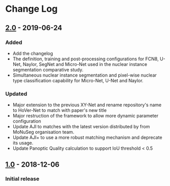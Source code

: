 
# Change Log

## [2.0][] - 2019-06-24

### Added
- Add the changelog 
- The definition, training and post-processing configurations for FCN8, U-Net, Naylor, SegNet and Micro-Net used in the nuclear instance segmentation comparative study.
- Simultaneous nuclear instance segmentation and pixel-wise nuclear type classification capability for Micro-Net, U-Net and Naylor.

### Updated
- Major extension to the previous XY-Net and rename repository's name to HoVer-Net to match with paper's new title
- Major restruction of the framework to allow more dynamic parameter configuration
- Update AJI to matches with the latest version distributed by from MoNuSeg organisation team.
- Update AJI+ to use a more robust matching mechanism and deprecate its usage.
- Update Panoptic Quality calculation to support IoU threshold < 0.5

## [1.0][] - 2018-12-06
### Initial release


[Unreleased]: https://github.com/jesstelford/version-changelog/compare/v3.1.1...HEAD
[2.0]: https://github.com/jesstelford/version-changelog/tree/v1.0.0
[1.0]: https://github.com/jesstelford/version-changelog/tree/v1.0.0
